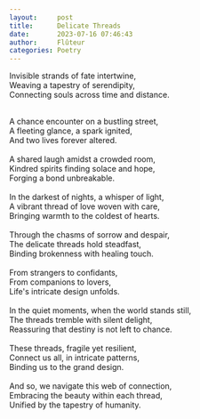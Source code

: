 ```yaml
---
layout:     post
title:      Delicate Threads
date:       2023-07-16 07:46:43 
author:     Flûteur
categories: Poetry
---
```

Invisible strands of fate intertwine,
<br>
Weaving a tapestry of serendipity,
<br>
Connecting souls across time and distance.
<br>

<br>
A chance encounter on a bustling street,
<br>
A fleeting glance, a spark ignited,
<br>
And two lives forever altered.
<br>

<br>
A shared laugh amidst a crowded room,
<br>
Kindred spirits finding solace and hope,
<br>
Forging a bond unbreakable.
<br>

<br>
In the darkest of nights, a whisper of light,
<br>
A vibrant thread of love woven with care,
<br>
Bringing warmth to the coldest of hearts.
<br>

<br>
Through the chasms of sorrow and despair,
<br>
The delicate threads hold steadfast,
<br>
Binding brokenness with healing touch.
<br>

<br>
From strangers to confidants,
<br>
From companions to lovers,
<br>
Life's intricate design unfolds.
<br>

<br>
In the quiet moments, when the world stands still,
<br>
The threads tremble with silent delight,
<br>
Reassuring that destiny is not left to chance.
<br>

<br>
These threads, fragile yet resilient,
<br>
Connect us all, in intricate patterns,
<br>
Binding us to the grand design.
<br>

<br>
And so, we navigate this web of connection,
<br>
Embracing the beauty within each thread,
<br>
Unified by the tapestry of humanity.